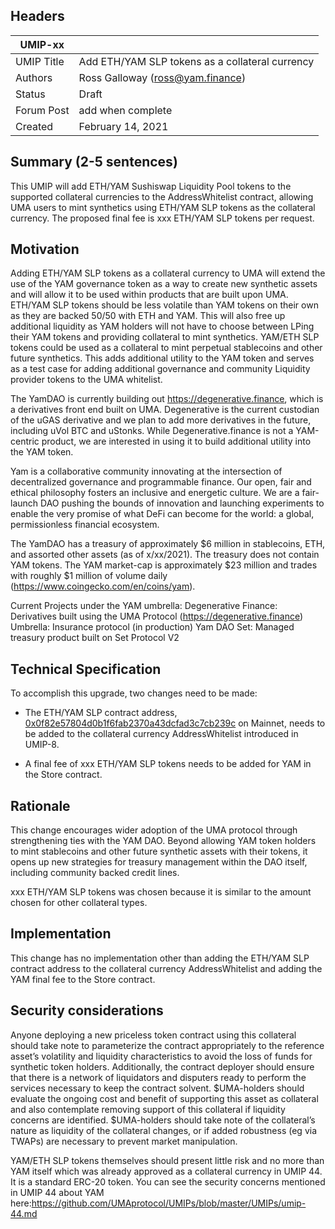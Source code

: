 ## Headers
| UMIP-xx  |                                                                                                                                         |
|------------|------------------------------------------------------------------------------------------------------------------------------------------|                                                                                                                                    
| UMIP Title | Add ETH/YAM SLP tokens as a collateral currency                  |
| Authors    | Ross Galloway (ross@yam.finance)  |
| Status     | Draft                                                                                    |      
| Forum Post | add when complete                     |
| Created    | February 14, 2021                                                                       |

## Summary (2-5 sentences)
This UMIP will add ETH/YAM Sushiswap Liquidity Pool tokens to the supported collateral currencies to the AddressWhitelist contract, allowing UMA users to mint synthetics using ETH/YAM SLP tokens as the collateral currency. The proposed final fee is xxx ETH/YAM SLP tokens per request.

## Motivation
Adding ETH/YAM SLP tokens as a collateral currency to UMA will extend the use of the YAM governance token as a way to create new synthetic assets and will allow it to be used within products that are built upon UMA. ETH/YAM SLP tokens should be less volatile than YAM tokens on their own as they are backed 50/50 with ETH and YAM.  This will also free up additional liquidity as YAM holders will not have to choose between LPing their YAM tokens and providing collateral to mint synthetics. YAM/ETH SLP tokens could be used as a collateral to mint perpetual stablecoins and other future synthetics. This adds additional utility to the YAM token and serves as a test case for adding additional governance and community Liquidity provider tokens to the UMA whitelist.

The YamDAO is currently building out https://degenerative.finance, which is a derivatives front end built on UMA. Degenerative is the current custodian of the uGAS derivative and we plan to add more derivatives in the future, including uVol BTC and uStonks. While Degenerative.finance is not a YAM-centric product, we are interested in using it to build additional utility into the YAM token.

Yam is a collaborative community innovating at the intersection of decentralized governance and programmable finance. Our open, fair and ethical philosophy fosters an inclusive and energetic culture. We are a fair-launch DAO pushing the bounds of innovation and launching experiments to enable the very promise of what DeFi can become for the world: a global, permissionless financial ecosystem.

The YamDAO has a treasury of approximately $6 million in stablecoins, ETH, and assorted other assets (as of x/xx/2021). The treasury does not contain YAM tokens. The YAM market-cap is approximately $23 million and trades with roughly $1 million of volume daily (https://www.coingecko.com/en/coins/yam). 

Current Projects under the YAM umbrella:
Degenerative Finance: Derivatives built using the UMA Protocol (https://degenerative.finance)
Umbrella: Insurance protocol (in production)
Yam DAO Set: Managed treasury product built on Set Protocol V2

## Technical Specification
To accomplish this upgrade, two changes need to be made:
- The ETH/YAM SLP contract address, [0x0f82e57804d0b1f6fab2370a43dcfad3c7cb239c](https://etherscan.io/token/0x0f82e57804d0b1f6fab2370a43dcfad3c7cb239c) on Mainnet, needs to be added to the collateral currency AddressWhitelist introduced in UMIP-8.
   
- A final fee of xxx ETH/YAM SLP tokens needs to be added for YAM in the Store contract.

## Rationale
This change encourages wider adoption of the UMA protocol through strengthening ties with the YAM DAO. Beyond allowing YAM token holders to mint stablecoins and other future synthetic assets with their tokens, it opens up new strategies for treasury management within the DAO itself, including community backed credit lines.  

xxx ETH/YAM SLP tokens was chosen because it is similar to the amount chosen for other collateral types.

## Implementation
This change has no implementation other than adding the ETH/YAM SLP contract address to the collateral currency AddressWhitelist and adding the YAM final fee to the Store contract.


## Security considerations

Anyone deploying a new priceless token contract using this collateral should take note to parameterize the contract appropriately to the reference asset’s volatility and liquidity characteristics to avoid the loss of funds for synthetic token holders. Additionally, the contract deployer should ensure that there is a network of liquidators and disputers ready to perform the services necessary to keep the contract solvent. $UMA-holders should evaluate the ongoing cost and benefit of supporting this asset as collateral and also contemplate removing support of this collateral if liquidity concerns are identified. $UMA-holders should take note of the collateral’s nature as liquidity of the collateral changes, or if added robustness (eg via TWAPs) are necessary to prevent market manipulation.

YAM/ETH SLP tokens themselves should present  little risk and no more than YAM itself which was already approved as a collateral currency in UMIP 44. It is a standard ERC-20 token. You can see the security concerns mentioned in UMIP 44 about YAM here:https://github.com/UMAprotocol/UMIPs/blob/master/UMIPs/umip-44.md
 
 
